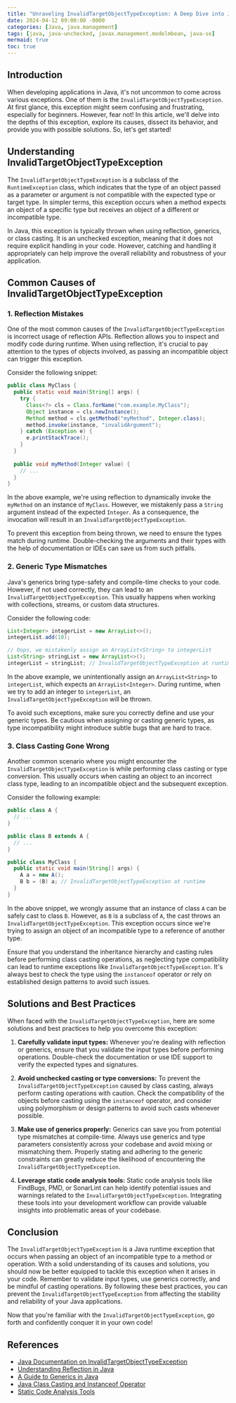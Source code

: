 ```yaml
---
title: "Unraveling InvalidTargetObjectTypeException: A Deep Dive into Java's Exception Hierarchy"
date: 2024-04-12 09:00:00 -0000
categories: [Java, java.management]
tags: [java, java-unchecked, javax.management.modelmbean, java-se]
mermaid: true
toc: true
---
```



## Introduction

When developing applications in Java, it's not uncommon to come across various exceptions. One of them is the `InvalidTargetObjectTypeException`. At first glance, this exception might seem confusing and frustrating, especially for beginners. However, fear not! In this article, we'll delve into the depths of this exception, explore its causes, dissect its behavior, and provide you with possible solutions. So, let's get started!

## Understanding InvalidTargetObjectTypeException

The `InvalidTargetObjectTypeException` is a subclass of the `RuntimeException` class, which indicates that the type of an object passed as a parameter or argument is not compatible with the expected type or target type. In simpler terms, this exception occurs when a method expects an object of a specific type but receives an object of a different or incompatible type.

In Java, this exception is typically thrown when using reflection, generics, or class casting. It is an unchecked exception, meaning that it does not require explicit handling in your code. However, catching and handling it appropriately can help improve the overall reliability and robustness of your application.

## Common Causes of InvalidTargetObjectTypeException

### 1. Reflection Mistakes

One of the most common causes of the `InvalidTargetObjectTypeException` is incorrect usage of reflection APIs. Reflection allows you to inspect and modify code during runtime. When using reflection, it's crucial to pay attention to the types of objects involved, as passing an incompatible object can trigger this exception.

Consider the following snippet:

```java
public class MyClass {
  public static void main(String[] args) {
    try {
      Class<?> cls = Class.forName("com.example.MyClass");
      Object instance = cls.newInstance();
      Method method = cls.getMethod("myMethod", Integer.class);
      method.invoke(instance, "invalidArgument");
    } catch (Exception e) {
      e.printStackTrace();
    }
  }
  
  public void myMethod(Integer value) {
    // ...
  }
}
```

In the above example, we're using reflection to dynamically invoke the `myMethod` on an instance of `MyClass`. However, we mistakenly pass a `String` argument instead of the expected `Integer`. As a consequence, the invocation will result in an `InvalidTargetObjectTypeException`.

To prevent this exception from being thrown, we need to ensure the types match during runtime. Double-checking the arguments and their types with the help of documentation or IDEs can save us from such pitfalls.

### 2. Generic Type Mismatches

Java's generics bring type-safety and compile-time checks to your code. However, if not used correctly, they can lead to an `InvalidTargetObjectTypeException`. This usually happens when working with collections, streams, or custom data structures.

Consider the following code:

```java
List<Integer> integerList = new ArrayList<>();
integerList.add(10);

// Oops, we mistakenly assign an ArrayList<String> to integerList
List<String> stringList = new ArrayList<>();
integerList = stringList; // InvalidTargetObjectTypeException at runtime
```

In the above example, we unintentionally assign an `ArrayList<String>` to `integerList`, which expects an `ArrayList<Integer>`. During runtime, when we try to add an integer to `integerList`, an `InvalidTargetObjectTypeException` will be thrown.

To avoid such exceptions, make sure you correctly define and use your generic types. Be cautious when assigning or casting generic types, as type incompatibility might introduce subtle bugs that are hard to trace.

### 3. Class Casting Gone Wrong

Another common scenario where you might encounter the `InvalidTargetObjectTypeException` is while performing class casting or type conversion. This usually occurs when casting an object to an incorrect class type, leading to an incompatible object and the subsequent exception.

Consider the following example:

```java
public class A {
  // ...
}

public class B extends A {
  // ...
}

public class MyClass {
  public static void main(String[] args) {
    A a = new A();
    B b = (B) a; // InvalidTargetObjectTypeException at runtime
  }
}
```

In the above snippet, we wrongly assume that an instance of class `A` can be safely cast to class `B`. However, as `B` is a subclass of `A`, the cast throws an `InvalidTargetObjectTypeException`. This exception occurs since we're trying to assign an object of an incompatible type to a reference of another type.

Ensure that you understand the inheritance hierarchy and casting rules before performing class casting operations, as neglecting type compatibility can lead to runtime exceptions like `InvalidTargetObjectTypeException`. It's always best to check the type using the `instanceof` operator or rely on established design patterns to avoid such issues.

## Solutions and Best Practices

When faced with the `InvalidTargetObjectTypeException`, here are some solutions and best practices to help you overcome this exception:

1. **Carefully validate input types:** Whenever you're dealing with reflection or generics, ensure that you validate the input types before performing operations. Double-check the documentation or use IDE support to verify the expected types and signatures.

2. **Avoid unchecked casting or type conversions:** To prevent the `InvalidTargetObjectTypeException` caused by class casting, always perform casting operations with caution. Check the compatibility of the objects before casting using the `instanceof` operator, and consider using polymorphism or design patterns to avoid such casts whenever possible.

3. **Make use of generics properly:** Generics can save you from potential type mismatches at compile-time. Always use generics and type parameters consistently across your codebase and avoid mixing or mismatching them. Properly stating and adhering to the generic constraints can greatly reduce the likelihood of encountering the `InvalidTargetObjectTypeException`.

4. **Leverage static code analysis tools:** Static code analysis tools like FindBugs, PMD, or SonarLint can help identify potential issues and warnings related to the `InvalidTargetObjectTypeException`. Integrating these tools into your development workflow can provide valuable insights into problematic areas of your codebase.

## Conclusion

The `InvalidTargetObjectTypeException` is a Java runtime exception that occurs when passing an object of an incompatible type to a method or operation. With a solid understanding of its causes and solutions, you should now be better equipped to tackle this exception when it arises in your code. Remember to validate input types, use generics correctly, and be mindful of casting operations. By following these best practices, you can prevent the `InvalidTargetObjectTypeException` from affecting the stability and reliability of your Java applications.

Now that you're familiar with the `InvalidTargetObjectTypeException`, go forth and confidently conquer it in your own code!

## References

- [Java Documentation on InvalidTargetObjectTypeException](https://docs.oracle.com/en/java/javase/11/docs/api/java.base/java/lang/InvalidTargetObjectTypeException.html)
- [Understanding Reflection in Java](https://www.javatpoint.com/java-reflection)
- [A Guide to Generics in Java](https://www.baeldung.com/java-generics)
- [Java Class Casting and Instanceof Operator](https://www.geeksforgeeks.org/java-instanceof-and-casting/)
- [Static Code Analysis Tools](https://dzone.com/articles/top-20-static-code-analysis-tools)
